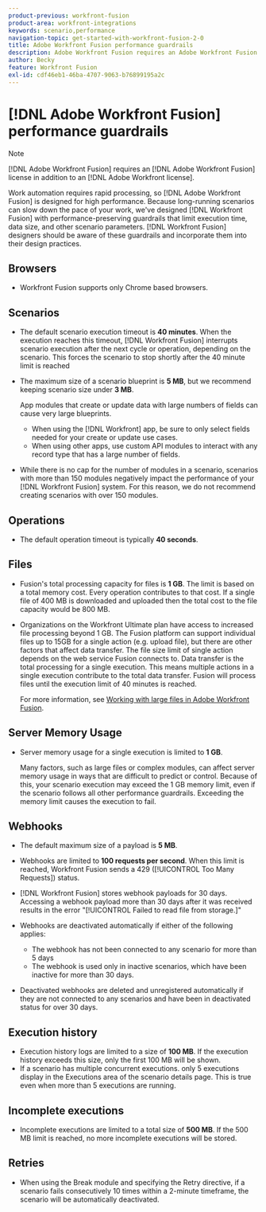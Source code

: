```yaml
---
product-previous: workfront-fusion
product-area: workfront-integrations
keywords: scenario,performance
navigation-topic: get-started-with-workfront-fusion-2-0
title: Adobe Workfront Fusion performance guardrails
description: Adobe Workfront Fusion requires an Adobe Workfront Fusion license in addition to an Adobe Workfront license.
author: Becky
feature: Workfront Fusion
exl-id: cdf46eb1-46ba-4707-9063-b76899195a2c
---
```

# [!DNL Adobe Workfront Fusion] performance guardrails

>[!NOTE]
>
>[!DNL Adobe Workfront Fusion] requires an [!DNL Adobe Workfront Fusion] license in addition to an [!DNL Adobe Workfront license].

Work automation requires rapid processing, so [!DNL Adobe Workfront Fusion] is designed for high performance. Because long-running scenarios can slow down the pace of your work, we've designed [!DNL Workfront Fusion] with performance-preserving guardrails that limit execution time, data size, and other scenario parameters. [!DNL Workfront Fusion] designers should be aware of these guardrails and incorporate them into their design practices.

## Browsers

* Workfront Fusion supports only Chrome based browsers.

## Scenarios

* The default scenario execution timeout is **40 minutes**. When the execution reaches this timeout, [!DNL Workfront Fusion] interrupts scenario execution after the next cycle or operation, depending on the scenario. This forces the scenario to stop shortly after the 40 minute limit is reached
* The maximum size of a scenario blueprint is **5 MB**, but we recommend keeping scenario size under **3 MB**.

  App modules that create or update data with large numbers of fields can cause very large blueprints.

  * When using the [!DNL Workfront] app, be sure to only select fields needed for your create or update use cases. 
  * When using other apps, use custom API modules to interact with any record type that has a large number of fields.

* While there is no cap for the number of modules in a scenario, scenarios with more than 150 modules negatively impact the performance of your [!DNL Workfront Fusion] system. For this reason, we do not recommend creating scenarios with over 150 modules.

## Operations

* The default operation timeout is typically **40 seconds**.

<!--
* The operation timeout for calls to Adobe Workfront is **120 seconds**.
-->

## Files

* Fusion's total processing capacity for files is **1 GB**. The limit is based on a total memory cost. Every operation contributes to that cost. If a single file of 400 MB is downloaded and uploaded then the total cost to the file capacity would be 800 MB.
* Organizations on the Workfront Ultimate plan have access to increased file processing beyond 1 GB. The Fusion platform can support individual files up to 15GB for a single action (e.g. upload file), but there are other factors that affect data transfer. The file size limit of single action depends on the web service Fusion connects to. Data transfer is the total processing for a single execution. This means multiple actions in a single execution contribute to the total data transfer. Fusion will process files until the execution limit of 40 minutes is reached. 

   For more information, see [Working with large files in Adobe Workfront Fusion](/help/quicksilver/workfront-fusion/get-started/fusion-large-files.md).


## Server Memory Usage

* Server memory usage for a single execution is limited to **1 GB**.

  Many factors, such as large files or complex modules, can affect server memory usage in ways that are difficult to predict or control. Because of this, your scenario execution may exceed the 1 GB memory limit, even if the scenario follows all other performance guardrails. Exceeding the memory limit causes the execution to fail.

## Webhooks

* The default maximum size of a payload is **5 MB**.
* Webhooks are limited to **100 requests per second**. When this limit is reached, Workfront Fusion sends a 429 ([!UICONTROL Too Many Requests]) status.
* [!DNL Workfront Fusion] stores webhook payloads for 30 days. Accessing a webhook payload more than 30 days after it was received results in the error "[!UICONTROL Failed to read file from storage.]"
* Webhooks are deactivated automatically if either of the following applies:

  * The webhook has not been connected to any scenario for more than 5 days
  * The webhook is used only in inactive scenarios, which have been inactive for more than 30 days.

* Deactivated webhooks are deleted and unregistered automatically if they are not connected to any scenarios and have been in deactivated status for over 30 days.

## Execution history

* Execution history logs are limited to a size of **100 MB**. If the execution history exceeds this size, only the first 100 MB will be shown.
* If a scenario has multiple concurrent executions. only 5 executions display in the Executions area of the scenario details page. This is true even when more than 5 executions are running.

## Incomplete executions

* Incomplete executions are limited to a total size of **500 MB**. If the 500 MB limit is reached, no more incomplete executions will be stored.

## Retries

* When using the Break module and specifying the Retry directive, if a scenario fails consecutively 10 times within a 2-minute timeframe, the scenario will be automatically deactivated.
 